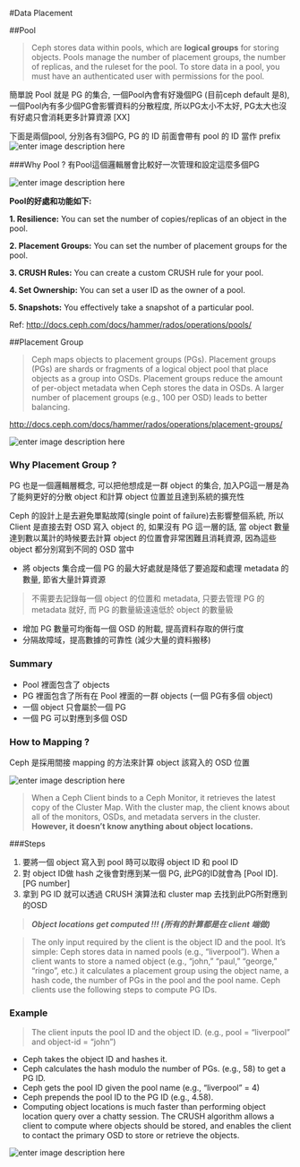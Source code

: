 
#Data Placement





##Pool

>Ceph stores data within pools, which are **logical groups** for storing objects. Pools manage the number of placement groups, the number of replicas, and the ruleset for the pool. To store data in a pool, you must have an authenticated user with permissions for the pool.

簡單說 Pool 就是 PG 的集合, 一個Pool內會有好幾個PG (目前ceph default 是8), 一個Pool內有多少個PG會影響資料的分散程度, 所以PG太小不太好, PG太大也沒有好處只會消耗更多計算資源 [XX]

下面是兩個pool, 分別各有3個PG, PG 的 ID 前面會帶有 pool 的 ID 當作 prefix
![enter image description here](https://lh3.googleusercontent.com/-4CmlpyLj6tk/VpuvbJwFkdI/AAAAAAAACb0/PWvkp0JAR_U/s0/Image.png "pool_pg1.png")


###Why Pool ?
有Pool這個邏輯層會比較好一次管理和設定這麼多個PG

![enter image description here](https://lh3.googleusercontent.com/-A-HODlrn3zE/VqCgBv75dCI/AAAAAAAACfU/SBFUvsO9dQk/s0/Image.png "pool2.png")


**Pool的好處和功能如下:**

**1. Resilience:** You can set the number of copies/replicas of an object in the pool.

**2. Placement Groups:** You can set the number of placement groups for the pool.

**3. CRUSH Rules:** You can create a custom CRUSH rule for your pool.

**4. Set Ownership:** You can set a user ID as the owner of a pool.

**5. Snapshots:** You effectively take a snapshot of a particular pool.


 Ref: http://docs.ceph.com/docs/hammer/rados/operations/pools/



##Placement Group

> Ceph maps objects to placement groups (PGs). Placement groups (PGs) are shards or fragments of a logical object pool that place objects as a group into OSDs. Placement groups reduce the amount of per-object metadata when Ceph stores the data in OSDs. A larger number of placement groups (e.g., 100 per OSD) leads to better balancing.

http://docs.ceph.com/docs/hammer/rados/operations/placement-groups/

![enter image description here](https://lh3.googleusercontent.com/-UKjtzqYgF-Y/VqDhn7yoH8I/AAAAAAAACgA/MZMa3M0Oyzk/s0/Image.png "PG_OSD_MAP.png")

### Why Placement Group ?
PG 也是一個邏輯層概念, 可以把他想成是一群 object 的集合, 加入PG這一層是為了能夠更好的分散 object 和計算 object 位置並且達到系統的擴充性

Ceph 的設計上是去避免單點故障(single point of failure)去影響整個系統, 所以 Client 是直接去對 OSD 寫入 object 的, 如果沒有 PG 這一層的話, 當 object 數量達到數以萬計的時候要去計算 object 的位置會非常困難且消耗資源, 因為這些 object 都分別寫到不同的 OSD 當中

* 將 objects 集合成一個 PG 的最大好處就是降低了要追蹤和處理 metadata 的數量, 節省大量計算資源 
>不需要去記錄每一個 object 的位置和 metadata, 只要去管理 PG 的 metadata 就好, 而 PG 的數量級遠遠低於 object 的數量級

* 增加 PG 數量可均衡每一個 OSD 的附載, 提高資料存取的併行度 
* 分隔故障域，提高數據的可靠性 (減少大量的資料搬移)



### Summary
 * Pool 裡面包含了 objects
 * PG 裡面包含了所有在 Pool 裡面的一群 objects (一個 PG有多個 object)
 * 一個 object 只會屬於一個 PG
 * 一個 PG 可以對應到多個 OSD


### How to Mapping ?

Ceph 是採用間接 mapping 的方法來計算 object 該寫入的 OSD 位置

![enter image description here](https://lh3.googleusercontent.com/-6yKkB_MmnW4/VqDtMTsDpLI/AAAAAAAACgw/DwDoPMMK99E/s0/Image.png "crush2.png")

>When a Ceph Client binds to a Ceph Monitor, it retrieves the latest copy of the Cluster Map. With the cluster map, the client knows about all of the monitors, OSDs, and metadata servers in the cluster. **However, it doesn’t know anything about object locations.**

###Steps
1. 要將一個 object 寫入到 pool 時可以取得 object ID 和 pool ID
2. 對 object ID做 hash 之後會對應到某一個 PG, 此PG的ID就會為 [Pool ID].[PG number]
3. 拿到 PG ID 就可以透過 CRUSH 演算法和 cluster map 去找到此PG所對應到的OSD



> ***Object locations get computed !!!    (所有的計算都是在 client 端做)***

>The only input required by the client is the object ID and the pool. It’s simple: Ceph stores data in named pools (e.g., “liverpool”). When a client wants to store a named object (e.g., “john,” “paul,” “george,” “ringo”, etc.) it calculates a placement group using the object name, a hash code, the number of PGs in the pool and the pool name. Ceph clients use the following steps to compute PG IDs.

### Example
>The client inputs the pool ID and the object ID. (e.g., pool = “liverpool” and object-id = “john”)
* Ceph takes the object ID and hashes it.
* Ceph calculates the hash modulo the number of PGs. (e.g., 58) to get a PG ID.
* Ceph gets the pool ID given the pool name (e.g., “liverpool” = 4)
* Ceph prepends the pool ID to the PG ID (e.g., 4.58).
* Computing object locations is much faster than performing object location query over a chatty session. The CRUSH algorithm allows a client to compute where objects should be stored, and enables the client to contact the primary OSD to store or retrieve the objects.

![enter image description here](https://lh3.googleusercontent.com/-3h4ZkwMXe6I/Vpu6r8_6bVI/AAAAAAAACco/c0MFBSfJmLQ/s0/%25E6%2593%25B7%25E5%258F%2596.JPG "data_placement.JPG")


